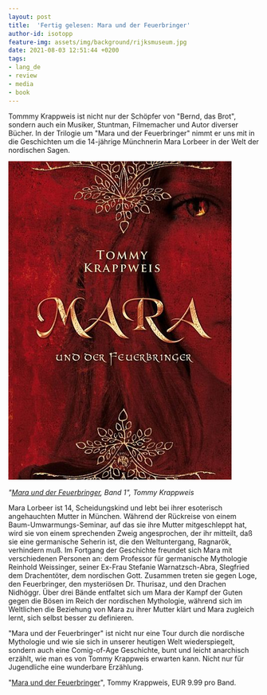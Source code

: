```yaml
---
layout: post
title:  'Fertig gelesen: Mara und der Feuerbringer'
author-id: isotopp
feature-img: assets/img/background/rijksmuseum.jpg
date: 2021-08-03 12:51:44 +0200
tags:
- lang_de
- review
- media
- book
---
```


Tommmy Krappweis ist nicht nur der Schöpfer von "Bernd, das Brot", sondern auch ein Musiker, Stuntman, Filmemacher und Autor diverser Bücher.
In der Trilogie um "Mara und der Feuerbringer" nimmt er uns mit in die Geschichten um die 14-jährige Münchnerin Mara Lorbeer in der Welt der nordischen Sagen.

[![](/uploads/2021/08/mara1.jpg)](https://www.amazon.de/gp/product/B07RHCGD95)

*"[Mara und der Feuerbringer](https://www.amazon.de/gp/product/B07RHCGD95), Band 1", Tommy Krappweis*

Mara Lorbeer ist 14, Scheidungskind und lebt bei ihrer esoterisch angehauchten Mutter in München.
Während der Rückreise von einem Baum-Umwarmungs-Seminar, auf das sie ihre Mutter mitgeschleppt hat, wird sie von einem sprechenden Zweig angesprochen, der ihr mitteilt, daß sie eine germanische Seherin ist, die den Weltuntergang, Ragnarök, verhindern muß.
Im Fortgang der Geschichte freundet sich Mara mit verschiedenen Personen an: dem Professor für germanische Mythologie Reinhold Weissinger, seiner Ex-Frau Stefanie Warnatzsch-Abra, SIegfried dem Drachentöter, dem nordischen Gott.
Zusammen treten sie gegen Loge, den Feuerbringer, den mysteriösen Dr. Thurisaz, und den Drachen Nidhöggr.
Über drei Bände entfaltet sich um Mara der Kampf der Guten gegen die Bösen im Reich der nordischen Mythologie, während sich im Weltlichen die Beziehung von Mara zu ihrer Mutter klärt und Mara zugleich lernt, sich selbst besser zu definieren.

"Mara und der Feuerbringer" ist nicht nur eine Tour durch die nordische Mythologie und wie sie sich in unserer heutigen Welt wiederspiegelt, sondern auch eine Comig-of-Age Geschichte, bunt und leicht anarchisch erzählt, wie man es von Tommy Krappweis erwarten kann.
Nicht nur für Jugendliche eine wunderbare Erzählung.

"[Mara und der Feuerbringer](https://www.amazon.de/gp/product/B07RHCGD95)", Tommy Krappweis, EUR 9.99 pro Band.